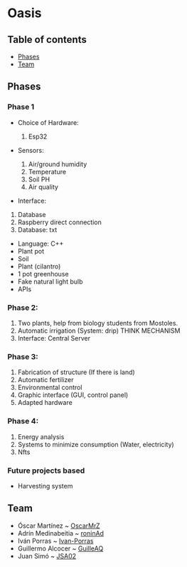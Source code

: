 # Oasis

## Table of contents
- [Phases](#phases) 
- [Team](#team) 


## Phases
### Phase 1 
- Choice of Hardware:
  1. Esp32
   
- Sensors:
  1. Air/ground humidity
  2. Temperature
  3. Soil PH
  4. Air quality
 
 - Interface:
  1. Database
  2. Raspberry direct connection
  3. Database: txt
  
 - Language: C++
 - Plant pot
 - Soil
 - Plant (cilantro)
 - 1 pot greenhouse
 - Fake natural light bulb
 - APIs
 
 ### Phase 2:
  1. Two plants, help from biology students from Mostoles.
  2. Automatic irrigation (System: drip) THINK MECHANISM
  3. Interface: Central Server
 
 ### Phase 3:
  1. Fabrication of structure (If there is land)
  2. Automatic fertilizer
  3. Environmental control
  4. Graphic interface (GUI, control panel)
  5. Adapted hardware

### Phase 4:
 1. Energy analysis
 2. Systems to minimize consumption (Water, electricity)
 3. Nfts 

### Future projects based
- Harvesting system 


## Team 
- Óscar Martínez ~ [OscarMrZ](https://github.com/OscarMrZ)
- Adrín Medinabeitia ~ [roninAd](https://github.com/roninAd)
- Iván Porras ~ [Ivan-Porras](https://github.com/Ivan-Porras)
- Guillermo Alcocer ~ [GuilleAQ](https://github.com/GuilleAQ)
- Juan Simó ~ [JSA02](https://github.com/JSA02)
